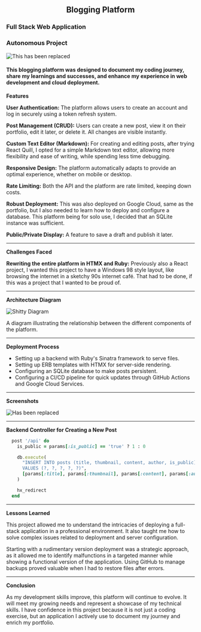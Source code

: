<h2 style="text-align:center;">Blogging Platform</h2>

### Full Stack Web Application

### Autonomous Project

![This has been replaced](https://storage.googleapis.com/theflyoccultist/public/images/portfolio-blogging/blogging-platform.png "Blogging Platform")

#### This blogging platform was designed to document my coding journey, share my learnings and successes, and enhance my experience in web development and cloud deployment.
        
**Features**

**User Authentication:** The platform allows users to create an account and log in securely using a token refresh system.

**Post Management (CRUD):** Users can create a new post, view it on their portfolio, edit it later, or delete it. All changes are visible instantly.

**Custom Text Editor (Markdown):** For creating and editing posts, after trying React Quill, I opted for a simple Markdown text editor, allowing more flexibility and ease of writing, while spending less time debugging.

**Responsive Design:** The platform automatically adapts to provide an optimal experience, whether on mobile or desktop.

**Rate Limiting:** Both the API and the platform are rate limited, keeping down costs.

**Robust Deployment:** This was also deployed on Google Cloud, same as the portfolio, but I also needed to learn how to deploy and configure a database. This platform being for solo use, I decided that an SQLite instance was sufficient.

**Public/Private Display:** A feature to save a draft and publish it later.

---

**Challenges Faced**

**Rewriting the entire platform in HTMX and Ruby:** Previously also a React project, I wanted this project to have a Windows 98 style layout, like browsing the internet in a sketchy 90s internet café. That had to be done, if this was a project that I wanted to be proud of.

---

**Architecture Diagram**

![Shitty Diagram](https://storage.googleapis.com/theflyoccultist/public/images/portfolio-blogging/diagramme-architecture.webp "Blogging Platform Architecture Diagram")

A diagram illustrating the relationship between the different components of the platform.

---

**Deployment Process**

- Setting up a backend with Ruby's Sinatra framework to serve files.
- Setting up ERB templates with HTMX for server-side rendering.
- Configuring an SQLite database to make posts persistent.
- Configuring a CI/CD pipeline for quick updates through GitHub Actions and Google Cloud Services.

---

**Screenshots**

![Has been replaced](https://storage.googleapis.com/theflyoccultist/public/images/portfolio-blogging/article.png "Post Edit Page")

--- 

**Backend Controller for Creating a New Post**

```ruby
  post '/api' do
    is_public = params[:is_public] == 'true' ? 1 : 0

    db.execute(
      "INSERT INTO posts (title, thumbnail, content, author, is_public)
      VALUES (?, ?, ?, ?, ?)",
      [params[:title], params[:thumbnail], params[:content], params[:author], is_public]
    )

    hx_redirect
  end
```

---

**Lessons Learned**

This project allowed me to understand the intricacies of deploying a full-stack application in a professional environment. It also taught me how to solve complex issues related to deployment and server configuration.

Starting with a rudimentary version deployment was a strategic approach, as it allowed me to identify malfunctions in a targeted manner while showing a functional version of the application. Using GitHub to manage backups proved valuable when I had to restore files after errors.

---

**Conclusion**

As my development skills improve, this platform will continue to evolve. It will meet my growing needs and represent a showcase of my technical skills. I have confidence in this project because it is not just a coding exercise, but an application I actively use to document my journey and enrich my portfolio.
